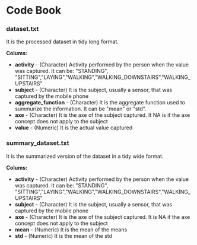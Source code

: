 Code Book
=========

### dataset.txt
It is the processed dataset in tidy long format.

**Colums:**
 * **activity** - (Character) Activity performed by the person when the value was captured. It can be:
      "STANDING", "SITTING","LAYING","WALKING","WALKING\_DOWNSTAIRS","WALKING\_UPSTAIRS" 
 * **subject** - (Character) It is the subject, usually a sensor, that was captured by the mobile phone
 * **aggregate_function** - (Character) It is the aggregate function used to summurize the information. It can be "mean" or "std".
 * **axe** - (Character) It is the axe of the subject captured. It NA is if the axe concept does not apply to the subject
 * **value** - (Numeric) It is the actual value captured

### summary_dataset.txt
It is the summarized version of the dataset in a tidy wide format.

**Colums:**
 * **activity** - (Character) Activity performed by the person when the value was captured. It can be:
      "STANDING", "SITTING","LAYING","WALKING","WALKING\_DOWNSTAIRS","WALKING\_UPSTAIRS" 
 * **subject** - (Character) It is the subject, usually a sensor, that was captured by the mobile phone
 * **axe** - (Character) It is the axe of the subject captured. It is NA if the axe concept does not apply to the subject
 * **mean** - (Numeric) It is the mean of the means
 * **std** - (Numeric) It is the mean of the std
